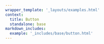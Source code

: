 ```yaml
---
wrapper_template: '_layouts/examples.html'
context:
  title: Button
  standalone: base
markdown_includes:
  example: '_includes/base/button.html'
---
```

